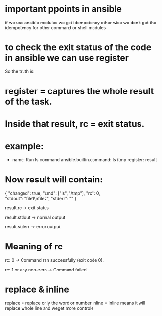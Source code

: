# important ppoints in ansible 
if we use ansible modules we get idempotency other wise we don't get the idempotency for other command or shell modules 

# to check the exit status of the code in ansible we can use register
So the truth is:
# register = captures the whole result of the task.
# Inside that result, rc = exit status.
# example:
- name: Run ls command
  ansible.builtin.command: ls /tmp
  register: result

# Now result will contain:
{
  "changed": true,
  "cmd": ["ls", "/tmp"],
  "rc": 0,                
  "stdout": "file1\nfile2",
  "stderr": ""
}

result.rc → exit status

result.stdout → normal output

result.stderr → error output

# Meaning of rc

rc: 0 → Command ran successfully (exit code 0).

rc: 1 or any non-zero → Command failed.

# replace & inline
  replace = replace only the word or number
  inline = inline means it will replace whole line and weget more controle 